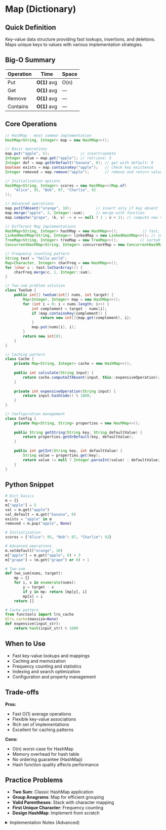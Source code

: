 # Map (Dictionary)

## Quick Definition

Key-value data structure providing fast lookups, insertions, and deletions. Maps unique keys to values with various implementation strategies.

## Big-O Summary

| Operation | Time | Space |
|-----------|------|-------|
| Put | **O(1)** avg | O(n) |
| Get | **O(1)** avg | — |
| Remove | **O(1)** avg | — |
| Contains | **O(1)** avg | — |

## Core Operations

```java
// HashMap - most common implementation
HashMap<String, Integer> map = new HashMap<>();

// Basic operations
map.put("apple", 5);              // insert/update
Integer value = map.get("apple"); // retrieve: 5
Integer def = map.getOrDefault("banana", 0); // get with default: 0
boolean exists = map.containsKey("apple");   // check key existence
Integer removed = map.remove("apple");       // remove and return value

// Initialization options
HashMap<String, Integer> scores = new HashMap<>(Map.of(
    "Alice", 95, "Bob", 87, "Charlie", 92
));

// Advanced operations
map.putIfAbsent("orange", 10);           // insert only if key absent
map.merge("apple", 3, Integer::sum);     // merge with function
map.compute("grape", (k, v) -> v == null ? 1 : v + 1); // compute new value

// Different Map implementations
HashMap<String, Integer> hashMap = new HashMap<>();           // fast, no ordering
LinkedHashMap<String, Integer> linkedMap = new LinkedHashMap<>(); // insertion order
TreeMap<String, Integer> treeMap = new TreeMap<>();          // sorted by keys
ConcurrentHashMap<String, Integer> concurrentMap = new ConcurrentHashMap<>(); // thread-safe

// Frequency counting pattern
String text = "hello world";
Map<Character, Integer> charFreq = new HashMap<>();
for (char c : text.toCharArray()) {
    charFreq.merge(c, 1, Integer::sum);
}

// Two-sum problem solution
class TwoSum {
    public int[] twoSum(int[] nums, int target) {
        Map<Integer, Integer> map = new HashMap<>();
        for (int i = 0; i < nums.length; i++) {
            int complement = target - nums[i];
            if (map.containsKey(complement)) {
                return new int[]{map.get(complement), i};
            }
            map.put(nums[i], i);
        }
        return new int[0];
    }
}

// Caching pattern
class Cache {
    private Map<String, Integer> cache = new HashMap<>();
    
    public int calculate(String input) {
        return cache.computeIfAbsent(input, this::expensiveOperation);
    }
    
    private int expensiveOperation(String input) {
        return input.hashCode() % 1000;
    }
}

// Configuration management
class Config {
    private Map<String, String> properties = new HashMap<>();
    
    public String getString(String key, String defaultValue) {
        return properties.getOrDefault(key, defaultValue);
    }
    
    public int getInt(String key, int defaultValue) {
        String value = properties.get(key);
        return value != null ? Integer.parseInt(value) : defaultValue;
    }
}
```

## Python Snippet

```python
# Dict basics
m = {}
m["apple"] = 5
val = m.get("apple")
val_default = m.get("banana", 0)
exists = "apple" in m
removed = m.pop("apple", None)

# Initialization
scores = {"Alice": 95, "Bob": 87, "Charlie": 92}

# Advanced operations
m.setdefault("orange", 10)
m["apple"] = m.get("apple", 0) + 3
m["grape"] = (m.get("grape") or 0) + 1

# Two-sum
def two_sum(nums, target):
    mp = {}
    for i, x in enumerate(nums):
        y = target - x
        if y in mp: return [mp[y], i]
        mp[x] = i
    return []

# Cache pattern
from functools import lru_cache
@lru_cache(maxsize=None)
def expensive(input_str):
    return hash(input_str) % 1000
```

## When to Use

- Fast key-value lookups and mappings
- Caching and memoization
- Frequency counting and statistics
- Indexing and search optimization
- Configuration and property management

## Trade-offs

**Pros:**

- Fast O(1) average operations
- Flexible key-value associations
- Rich set of implementations
- Excellent for caching patterns

**Cons:**

- O(n) worst-case for HashMap
- Memory overhead for hash table
- No ordering guarantee (HashMap)
- Hash function quality affects performance

## Practice Problems

- **Two Sum**: Classic HashMap application
- **Group Anagrams**: Map for efficient grouping
- **Valid Parentheses**: Stack with character mapping
- **First Unique Character**: Frequency counting
- **Design HashMap**: Implement from scratch

<details>
<summary>Implementation Notes (Advanced)</summary>

### HashMap Internals

- **Hash function**: Distributes keys across buckets
- **Collision resolution**: Chaining (Java 8+ uses trees for long chains)
- **Load factor**: Default 0.75 balances time vs space
- **Resize**: Doubles capacity when load factor exceeded

### Implementation Variants

- **HashMap**: Fast, no ordering
- **LinkedHashMap**: Maintains insertion/access order
- **TreeMap**: Sorted keys, O(log n) operations
- **ConcurrentHashMap**: Thread-safe with segments

### Performance Considerations

- **Hash quality**: Good distribution reduces collisions
- **Capacity planning**: Pre-size for known data
- **Memory overhead**: ~75% load factor means 25% empty space

</details>
